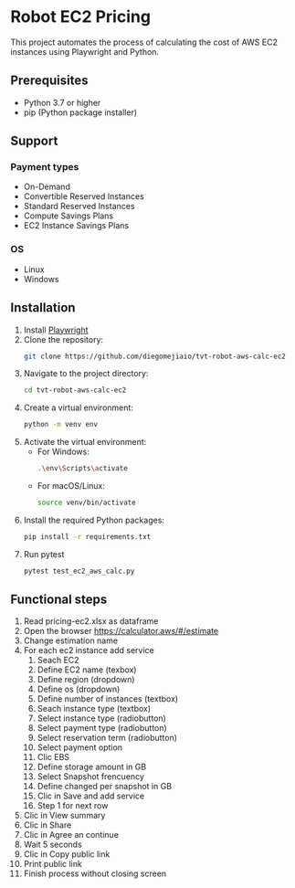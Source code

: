 # Robot EC2 Pricing

This project automates the process of calculating the cost of AWS EC2 instances using Playwright and Python.

## Prerequisites

- Python 3.7 or higher
- pip (Python package installer)

## Support

### Payment types

- On-Demand
- Convertible Reserved Instances
- Standard Reserved Instances
- Compute Savings Plans
- EC2 Instance Savings Plans

### OS

- Linux
- Windows
## Installation

1. Install [Playwright](https://playwright.dev/python/docs/intro)
2. Clone the repository:
   ```bash
   git clone https://github.com/diegomejiaio/tvt-robot-aws-calc-ec2
   ```
3. Navigate to the project directory:
   ```bash
   cd tvt-robot-aws-calc-ec2
   ```
4. Create a virtual environment:
   ```bash
   python -m venv env
   ```
5. Activate the virtual environment:
   - For Windows:
     ```bash
     .\env\Scripts\activate
     ```
   - For macOS/Linux:
     ```bash
     source venv/bin/activate
     ```
6. Install the required Python packages:
   ```bash
   pip install -r requirements.txt
   ```
7. Run pytest
   ```bash
   pytest test_ec2_aws_calc.py
   ```


## Functional steps

1. Read pricing-ec2.xlsx as dataframe
2. Open the browser https://calculator.aws/#/estimate
3. Change estimation name
4. For each ec2 instance add service
   1. Seach EC2
   2. Define EC2 name (texbox)
   3. Define region (dropdown)
   4. Define os (dropdown)
   5. Define number of instances (textbox)
   6. Seach instance type (textbox)
   7. Select instance type (radiobutton)
   8. Select payment type (radiobutton)
   9. Select reservation term (radiobutton)
   10. Select payment option
   11. Clic EBS
   12. Define storage amount in GB
   13. Select Snapshot frencuency
   14. Define changed per snapshot in GB
   15. Clic in Save and add service
   16. Step 1 for next row
5.  Clic in View summary
6.  Clic in Share
7.  Clic in Agree an continue
8.  Wait 5 seconds
9.  Clic in Copy public link
10. Print public link
11. Finish process without closing screen

